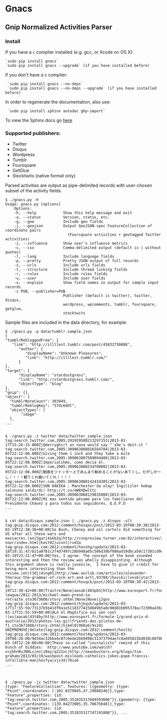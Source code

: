 # Gnacs

## Gnip Normalized Activities Parser

### Install
If you have a `c` complier installed (e.g. gcc, or Xcode on OS X):

    `sudo pip install gnacs` 
    `sudo pip install gnacs --upgrade` (if you have installed before)

If you don't have a c complier:

     `sudo pip install gnacs --no-deps` 
     `sudo pip install gnacs --no-deps --upgrade` (if you have installed before)

In order to regenerate the documentation, also use:

     `sudo pip install sphinx autodoc ghp-import` 

To view the Sphinx docs go [here](https://drskippy27.github.io/Gnacs/)

   

### Supported publishers:
* Twitter
* Disqus
* Wordpress
* Tumblr
* Foursquare 
* GetGlue
* Stocktwits (native format only) 

Parsed activities are output as pipe-delimited records with user-chosen subset of the activity fields.

    $ ./gnacs.py -h
    Usage: gnacs.py [options]
        Options:
        -h, --help            Show this help message and exit
        -a, --status          Version, status, etc.
        -g, --geo             Include geo fields
        -j, --geojson         Output GeoJSON-spec FeatureCollection of coordinate pairs 
                                (Foursquare activities + geotagged Twitter activities)
        -i, --influence       Show user's influence metrics
        -c, --csv             Comma-delimited output (default is | without quotes)
        -l, --lang            Include language fields
        -p, --pretty          Pretty JSON output of full records
        -s, --urls            Include urls fields
        -t, --structure       Include thread linking fields
        -r, --rules           Include rules fields
        -u, --user            Include user fields
        -x, --explain         Show field names in output for sample input records
        -z PUB, --publisher=PUB
                              Publisher (default is twitter), twitter, disqus,
                              wordpress, wpcomments, tumblr, foursquare, getglue,
                              stocktwits


Sample files are included in the data directory, for example:

    $ ./gnacs.py -p data/tumblr.sample.json 
    {
    "tumblrRebloggedFrom": {
       "link": "http://illllest.tumblr.com/post/45832750088", 
          "author": {
             "displayName": "Unknown Pleasures", 
             "link": "http://illllest.tumblr.com/"
          }
    }, 
    "target": {
          "displayName": "stardustgrass", 
          "link": "http://stardustgrass.tumblr.com/", 
          "objectType": "blog"
    }, 
    "gnip": {}, 
    "object": {
      "tumblrNoteCount": 303949, 
      "tumblrReblogKey": "57dc6dOl", 
      "objectTypes": [
           "image"
      ], 
    ...


    $ ./gnacs.py -z twitter data/twitter_sample.json 
    tag:search.twitter.com,2005:291929508213297153|2013-01-17T15:26:33.000Z|@derryghirl as nana would say " she's deit-it "
    tag:search.twitter.com,2005:309063808016584704|2013-03-05T22:12:08.000Z|Giving them 1 inch and they take a mile
    tag:search.twitter.com,2005:309063807509094400|2013-03-05T22:12:08.000Z|Imperialihmo, como decía él.
    tag:search.twitter.com,2005:309063808234700802|2013-03-05T22:12:08.000Z|動画をツイッター上であんまり勧めることがないあてくし。だがしかーし！！！！観てくれ聴いてくれ！！！！
    tag:search.twitter.com,2005:309063808142434305|2013-03-05T22:12:08.000Z|SON DAKİKA : Manchester'da olay! İngilizler kebap salonuna saldırdı! http://t.co/eW8XDwlCtc
    tag:search.twitter.com,2005:309063808129835008|2013-03-05T22:12:08.000Z|Mi mas sentido pésame para los familiares del Presidente Chávez y para todos sus seguidores. Q.E.P.D
    ...


    $ cat data/disqus_sample.json | ./gnacs.py -z disqus -ult
    tag:gnip.disqus.com:2012:comment/hosqas/post/2013-03-19T08:30:38|2013-03-19T12:30:38+00:00|So Bush, Cheney and oil cartels did something for US after all these wars and massacres.|en|5gat|4okb2q|http://cnnpreview.turner.com:82/interactive/2013/03/world/baby-noor/index.html|hoit02|uivnl|rvd3a
    tag:gnip.disqus.com:2012:comment/honzhg/update/2013-03-18T19:31:47/b11a0781c2f4d7497c28b948a05c586d30bf986ad19dbca50c17201cd9cf57aa|2013-03-18T23:31:47+00:00|Yes, I agree. The concept of the book sounded interesting and then the review was wholly disappointing. Although this argument above is really juvenile,  I have to give it credit for being more interesting than the review.|en|t3dj|4ing01|http://www.avclub.com/articles/alexander-theroux-the-grammar-of-rock-art-and-artl,93788/|hoviki|lvns6|ytar7
    tag:gnip.disqus.com:2012:comment/hosqcb/post/2013-03-19T08:30:42|2013-03-19T12:30:42+00:00|Traitre|None|aasak|403pb5|http://www.eurosport.fr/football/premier-league/2012-2013/michael-owen-prend-sa-retraite_sto3673680/story.shtml|None|None|j2qov
    tag:gnip.disqus.com:2012:comment/hjkqvk/update/2013-03-17T17:55:59/73137b5b41df0a1e51183774150849b5a0c90d81b095378ac72309a43b26994f|2013-03-17T21:55:59+00:00|@Lô el Magnifico oui zen cool !|es|aasak|43t8by|http://www.eurosport.fr/formule-1/grand-prix-d-australie/2013/photos-les-girlfriends-des-pilotes-de-f1_sto3671086/story.shtml|hjk4l0|960y6|9s241
    GNIPREMOVE|delete|tag:gnip.disqus.com:2012:comment/hosl5z
    tag:gnip.disqus.com:2012:comment/host4q/update/2013-03-19T08:28:00/9d34ac326ba4c07c6ede2bb9498c31373794ae7c8a495823bd038c86f8045c44|2013-03-19T12:28:00+00:00|These so-called "journalists" remind of this bunch of biddies:  http://www.youtube.com/watch?v=jbhnRuJBHLs|en|i8ey|q221nc|http://newsbusters.org/blogs/tim-graham/2013/03/19/washpost-misleads-catholics-jokes-pope-francis-infallible-man|hos7ya|vjs3d|78ia4
    ...



    $ ./gnacs.py -jz twitter data/twitter_sample.json
    {type: "FeatureCollection", features: [{geometry: {type: "Point",coordinates: [-101.0379045,47.29088246]},type: "Feature",properties: {id: "tag:search.twitter.com,2005:351835317604593666"}},{geometry: {type: "Point",coordinates: [139.84273005,35.70675048]},type: "Feature",properties: {id: "tag:search.twitter.com,2005:351835317747191808"}}, ...


